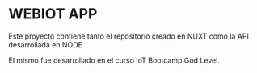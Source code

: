 # WEBIOT APP

Este proyecto contiene tanto el repositorio creado en NUXT como la API desarrollada en NODE

El mismo fue desarrollado en el curso IoT Bootcamp God Level.
